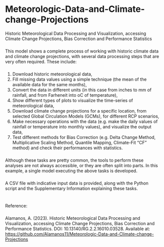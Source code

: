 # Meteorologic-Data-and-Climate-change-Projections
Historic Meteorological Data Processing and Visualization, accessing Climate Change Projections, Bias Correction and Performance Statistics
###
This model shows a complete process of working with historic climate data and climate change projections, with several data processing steps that are very often required. These include: 
###
1)	Download historic meteorological data,
2)	Fill missing data values using a simple technique (the mean of the available data for the same months),
3)	Convert the data in different units (in this case from inches to mm of rainfall, and from Farheneit into oC of temperature),
4)	Show different types of plots to visualize the time-series of meteorological data,
5)	Download climate change projections for a specific location, from selected Global Circulation Models (GCMs), for different RCP scenarios, 
6)	Make necessary operations with the data (e.g. make the daily values of rainfall or temperature into monthly values), and visualize the output data,
7)	Test different methods for Bias Correction (e.g. Delta Change Method, Multiplicative Scaling Method, Quantile Mapping, Climate-Fit “CF” method) and check their performances with statistics.
###
Although these tasks are pretty common, the tools to perform these analyses are not always accessible, or they are often split into parts. 
In this example, a single model executing the above tasks is developed.
###
A CSV file with indicative input data is provided, along with the Python script and the Supplementary Information explaining these tasks.
###
#
Reference:
###
Alamanos, A. (2023). Historic Meteorological Data Processing and Visualization, accessing Climate Change Projections, Bias Correction and Performance Statistics. DOI: 10.13140/RG.2.2.16010.03528. Available at: https://github.com/Alamanos11/Meteorologic-Data-and-Climate-change-Projections  
